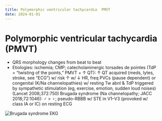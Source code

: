 ```yaml
---
title: Polymorphic ventricular tachycardia  PMVT
date: 2024-01-01
---
```


# Polymorphic ventricular tachycardia (PMVT)

- QRS morphology changes from beat to beat
- Etiologies: ischemia; CMP; catecholaminergic
  torsades de pointes (TdP = “twisting of the points,” PMVT + ↑ QT): ↑ QT acquired (meds, lytes, stroke, see “ECG”) w/ risk ↑ w/ ↓ HR, freq PVCs (pause dependent) or congenital (K/Na channelopathies) w/ resting Tw abnl & TdP triggered by sympathetic stimulation (eg, exercise, emotion, sudden loud noises) (Lancet 2008;372:750)
  Brugada syndrome (Na channelopathy; JACC 2018;72:1046): ♂ > ♀; pseudo-RBBB w/ STE in V1–V3 (provoked w/ class IA or IC) on resting ECG

![Brugada syndrome EKG](https://i.imgur.com/lSpy0C9.png)
